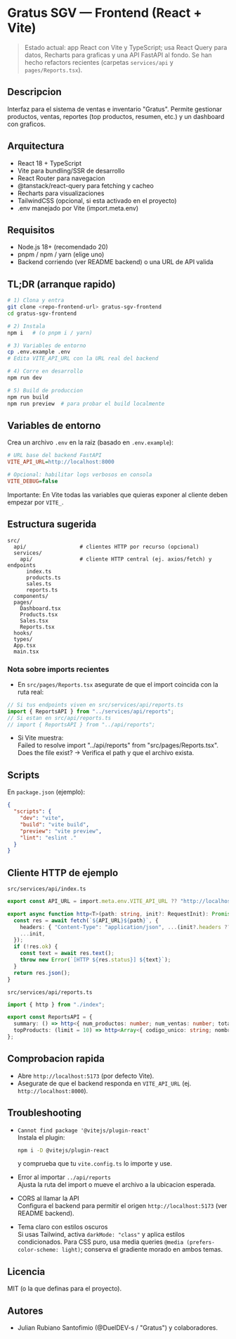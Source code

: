 # Gratus SGV — Frontend (React + Vite)

> Estado actual: app React con Vite y TypeScript; usa React Query para datos, Recharts para graficas y una API FastAPI al fondo. Se han hecho refactors recientes (carpetas `services/api` y `pages/Reports.tsx`).

## Descripcion
Interfaz para el sistema de ventas e inventario "Gratus". Permite gestionar productos, ventas, reportes (top productos, resumen, etc.) y un dashboard con graficos.

## Arquitectura
- React 18 + TypeScript
- Vite para bundling/SSR de desarrollo
- React Router para navegacion
- @tanstack/react-query para fetching y cacheo
- Recharts para visualizaciones
- TailwindCSS (opcional, si esta activado en el proyecto)
- .env manejado por Vite (import.meta.env)

## Requisitos
- Node.js 18+ (recomendado 20)
- pnpm / npm / yarn (elige uno)
- Backend corriendo (ver README backend) o una URL de API valida

## TL;DR (arranque rapido)
```bash
# 1) Clona y entra
git clone <repo-frontend-url> gratus-sgv-frontend
cd gratus-sgv-frontend

# 2) Instala
npm i   # (o pnpm i / yarn)

# 3) Variables de entorno
cp .env.example .env
# Edita VITE_API_URL con la URL real del backend

# 4) Corre en desarrollo
npm run dev

# 5) Build de produccion
npm run build
npm run preview  # para probar el build localmente
```

## Variables de entorno
Crea un archivo `.env` en la raiz (basado en `.env.example`):
```ini
# URL base del backend FastAPI
VITE_API_URL=http://localhost:8000

# Opcional: habilitar logs verbosos en consola
VITE_DEBUG=false
```
Importante: En Vite todas las variables que quieras exponer al cliente deben empezar por `VITE_`.

## Estructura sugerida
```
src/
  api/                 # clientes HTTP por recurso (opcional)
  services/
    api/               # cliente HTTP central (ej. axios/fetch) y endpoints
      index.ts
      products.ts
      sales.ts
      reports.ts
  components/
  pages/
    Dashboard.tsx
    Products.tsx
    Sales.tsx
    Reports.tsx
  hooks/
  types/
  App.tsx
  main.tsx
```

### Nota sobre imports recientes
- En `src/pages/Reports.tsx` asegurate de que el import coincida con la ruta real:
```ts
// Si tus endpoints viven en src/services/api/reports.ts
import { ReportsAPI } from "../services/api/reports";
// Si estan en src/api/reports.ts
// import { ReportsAPI } from "../api/reports";
```
- Si Vite muestra:  
  Failed to resolve import "../api/reports" from "src/pages/Reports.tsx". Does the file exist?
  -> Verifica el path y que el archivo exista.

## Scripts
En `package.json` (ejemplo):
```json
{
  "scripts": {
    "dev": "vite",
    "build": "vite build",
    "preview": "vite preview",
    "lint": "eslint ."
  }
}
```

## Cliente HTTP de ejemplo
`src/services/api/index.ts`
```ts
export const API_URL = import.meta.env.VITE_API_URL ?? "http://localhost:8000";

export async function http<T>(path: string, init?: RequestInit): Promise<T> {
  const res = await fetch(`${API_URL}${path}`, {
    headers: { "Content-Type": "application/json", ...(init?.headers ?? {}) },
    ...init,
  });
  if (!res.ok) {
    const text = await res.text();
    throw new Error(`[HTTP ${res.status}] ${text}`);
  }
  return res.json();
}
```

`src/services/api/reports.ts`
```ts
import { http } from "./index";

export const ReportsAPI = {
  summary: () => http<{ num_productos: number; num_ventas: number; total_vendido: number }>("/reports/summary"),
  topProducts: (limit = 10) => http<Array<{ codigo_unico: string; nombre: string; unidades: number; vendido: number }>>(`/reports/top-products?limit=${limit}`),
};
```

## Comprobacion rapida
- Abre `http://localhost:5173` (por defecto Vite).
- Asegurate de que el backend responda en `VITE_API_URL` (ej. `http://localhost:8000`).

## Troubleshooting
- `Cannot find package '@vitejs/plugin-react'`  
  Instala el plugin:  
  ```bash
  npm i -D @vitejs/plugin-react
  ```
  y comprueba que tu `vite.config.ts` lo importe y use.

- Error al importar `../api/reports`  
  Ajusta la ruta del import o mueve el archivo a la ubicacion esperada.

- CORS al llamar la API  
  Configura el backend para permitir el origen `http://localhost:5173` (ver README backend).

- Tema claro con estilos oscuros  
  Si usas Tailwind, activa `darkMode: "class"` y aplica estilos condicionados. Para CSS puro, usa media queries `@media (prefers-color-scheme: light)`; conserva el gradiente morado en ambos temas.

## Licencia
MIT (o la que definas para el proyecto).

## Autores
- Julian Rubiano Santofimio (@DuelDEV-s / "Gratus") y colaboradores.
